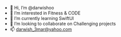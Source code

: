 - 👋 Hi, I’m @darwishoo
- 👀 I’m interested in Fitness & CODE
- 🌱 I’m currently learning SwiftUI
- 💞️ I’m looking to collaborate on Challenging projects
- 📫 darwish_3mar@yahoo.com

<!---
darwishoo/darwishoo is a ✨ special ✨ repository because its `README.md` (this file) appears on your GitHub profile.
You can click the Preview link to take a look at your changes.
--->
